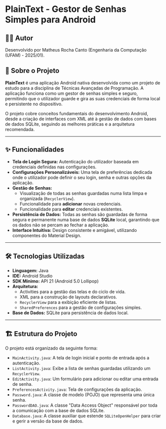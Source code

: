 # PlainText - Gestor de Senhas Simples para Android

## 👨‍💻 Autor

Desenvolvido por Matheus Rocha Canto (Engenharia da Computação (UFAM) - 2025/01).

## 📖 Sobre o Projeto

**PlainText** é uma aplicação Android nativa desenvolvida como um projeto de estudo para a disciplina de Técnicas Avançadas de Programação. A aplicação funciona como um gestor de senhas simples e seguro, permitindo que o utilizador guarde e gira as suas credenciais de forma local e persistente no dispositivo.

O projeto cobre conceitos fundamentais do desenvolvimento Android, desde a criação de interfaces com XML até à gestão de dados com bases de dados SQLite, seguindo as melhores práticas e a arquitetura recomendada.

---

## ✨ Funcionalidades

-   **Tela de Login Segura:** Autenticação do utilizador baseada em credenciais definidas nas configurações.
-   **Configurações Personalizáveis:** Uma tela de preferências dedicada onde o utilizador pode definir o seu login, senha e outras opções da aplicação.
-   **Gestão de Senhas:**
    -   Visualização de todas as senhas guardadas numa lista limpa e organizada (`RecyclerView`).
    -   Funcionalidade para **adicionar** novas credenciais.
    -   Funcionalidade para **editar** credenciais existentes.
-   **Persistência de Dados:** Todas as senhas são guardadas de forma segura e permanente numa base de dados **SQLite** local, garantindo que os dados não se percam ao fechar a aplicação.
-   **Interface Intuitiva:** Design consistente e amigável, utilizando componentes do Material Design.

---

## 🛠️ Tecnologias Utilizadas

-   **Linguagem:** Java
-   **IDE:** Android Studio
-   **SDK Mínimo:** API 21 (Android 5.0 Lollipop)
-   **Arquitetura:**
    -   Activities para a gestão das telas e do ciclo de vida.
    -   XML para a construção de layouts declarativos.
    -   `RecyclerView` para a exibição eficiente de listas.
    -   `SharedPreferences` para a gestão de configurações simples.
-   **Base de Dados:** SQLite para persistência de dados local.
---

## 🏗️ Estrutura do Projeto

O projeto está organizado da seguinte forma:

-   `MainActivity.java`: A tela de login inicial e ponto de entrada após a autenticação.
-   `ListActivity.java`: Exibe a lista de senhas guardadas utilizando um `RecyclerView`.
-   `EditActivity.java`: Um formulário para adicionar ou editar uma entrada de senha.
-   `PreferencesActivity.java`: Tela de configurações da aplicação.
-   `Password.java`: A classe de modelo (POJO) que representa uma única senha.
-   `PasswordDAO.java`: A classe "Data Access Object" responsável por toda a comunicação com a base de dados SQLite.
-   `Database.java`: A classe auxiliar que estende `SQLiteOpenHelper` para criar e gerir a versão da base de dados.
